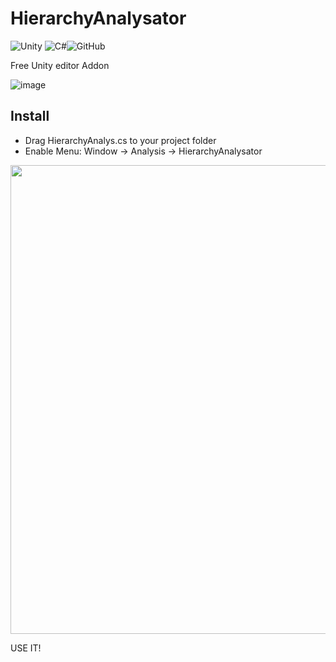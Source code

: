 # HierarchyAnalysator
![Unity](https://img.shields.io/badge/unity-%23000000.svg?style=for-the-badge&logo=unity&logoColor=white) ![C#](https://img.shields.io/badge/c%23-%23239120.svg?style=for-the-badge&logo=c-sharp&logoColor=white)![GitHub](https://img.shields.io/badge/github-%23121011.svg?style=for-the-badge&logo=github&logoColor=white)

Free Unity editor Addon

![image](https://user-images.githubusercontent.com/58411554/226178528-45418aed-5734-4c6c-a7fd-8e9bb80eaaef.png)

## Install

- Drag HierarchyAnalys.cs to your project folder
- Enable Menu: Window -> Analysis -> HierarchyAnalysator
<img src="https://user-images.githubusercontent.com/58411554/226180685-ecea2bb3-b135-4b05-af30-2ba3ab9447f1.png" width="750">

USE IT!
